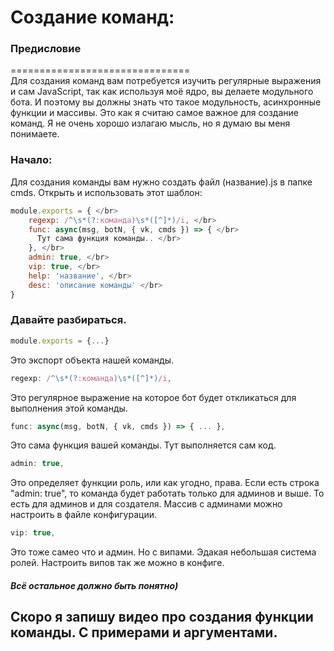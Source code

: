 # Создание команд:

### Предисловие
===============================</br>
  Для создания команд вам потребуется изучить регулярные выражения и сам JavaScript, так как используя моё ядро, вы делаете модульного бота. И поэтому вы должны знать что такое модульность, асинхронные функции и массивы. Это как я считаю самое важное для создание команд.
  Я не очень хорошо излагаю мысль, но я думаю вы меня понимаете.
### Начало:
Для создания команды вам нужно создать файл (название).js в папке cmds.
Открыть и использовать этот шаблон:

```js
module.exports = { </br>
    regexp: /^\s*(?:команда)\s*([^]*)/i, </br>
    func: async(msg, botN, { vk, cmds }) => { </br>
      Тут сама функция команды.. </br>
    }, </br>
    admin: true, </br>
    vip: true, </br>
    help: 'название', </br>
    desc: 'описание команды' </br>
}
```

### Давайте разбираться.

```js
module.exports = {...}
```

Это экспорт объекта нашей команды.

```js
regexp: /^\s*(?:команда)\s*([^]*)/i,
```

Это регулярное выражение на которое бот будет откликаться для выполнения этой команды.

```js
func: async(msg, botN, { vk, cmds }) => { ... },
```

Это сама функция вашей команды. Тут выполняется сам код.

```js
admin: true,
```

Это определяет функции роль, или как угодно, права. Если есть строка "admin: true", то команда будет работать только для админов и выше. То есть для админов и для создателя. Массив с админами можно настроить в файле конфигурации.

```js
vip: true,
```

Это тоже самео что и админ. Но с випами. Эдакая небольшая система ролей. Настроить випов так же можно в конфиге.

##### Всё остальное должно быть понятно)

## Скоро я запишу видео про создания функции команды. С примерами и аргументами.
